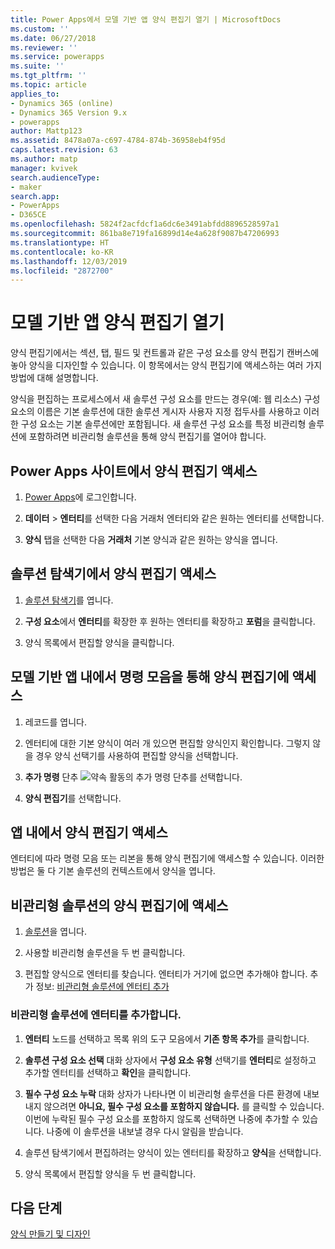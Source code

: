 ```yaml
---
title: Power Apps에서 모델 기반 앱 양식 편집기 열기 | MicrosoftDocs
ms.custom: ''
ms.date: 06/27/2018
ms.reviewer: ''
ms.service: powerapps
ms.suite: ''
ms.tgt_pltfrm: ''
ms.topic: article
applies_to:
- Dynamics 365 (online)
- Dynamics 365 Version 9.x
- powerapps
author: Mattp123
ms.assetid: 8478a07a-c697-4784-874b-36958eb4f95d
caps.latest.revision: 63
ms.author: matp
manager: kvivek
search.audienceType:
- maker
search.app:
- PowerApps
- D365CE
ms.openlocfilehash: 5824f2acfdcf1a6dc6e3491abfdd8896528597a1
ms.sourcegitcommit: 861ba8e719fa16899d14e4a628f9087b47206993
ms.translationtype: HT
ms.contentlocale: ko-KR
ms.lasthandoff: 12/03/2019
ms.locfileid: "2872700"
---
```

# <a name="open-the-model-driven-app-form-editor"></a>모델 기반 앱 양식 편집기 열기 
양식 편집기에서는 섹션, 탭, 필드 및 컨트롤과 같은 구성 요소를 양식 편집기 캔버스에 놓아 양식을 디자인할 수 있습니다. 이 항목에서는 양식 편집기에 액세스하는 여러 가지 방법에 대해 설명합니다.
 
양식을 편집하는 프로세스에서 새 솔루션 구성 요소를 만드는 경우(예: 웹 리소스) 구성 요소의 이름은 기본 솔루션에 대한 솔루션 게시자 사용자 지정 접두사를 사용하고 이러한 구성 요소는 기본 솔루션에만 포함됩니다. 새 솔루션 구성 요소를 특정 비관리형 솔루션에 포함하려면 비관리형 솔루션을 통해 양식 편집기를 열어야 합니다.  

## <a name="access-the-form-editor-from-the-power-apps-site"></a>Power Apps 사이트에서 양식 편집기 액세스

1. [Power Apps](https://make.powerapps.com/)에 로그인합니다. 

2. **데이터** > **엔터티**를 선택한 다음 거래처 엔터티와 같은 원하는 엔터티를 선택합니다. 

3. **양식** 탭을 선택한 다음 **거래처** 기본 양식과 같은 원하는 양식을 엽니다.

## <a name="access-the-form-editor-from-solution-explorer"></a>솔루션 탐색기에서 양식 편집기 액세스
  
1.  [솔루션 탐색기](advanced-navigation.md#solution-explorer)를 엽니다.
  
2.  **구성 요소**에서 **엔터티**를 확장한 후 원하는 엔터티를 확장하고 **포럼**을 클릭합니다.  
  
3.  양식 목록에서 편집할 양식을 클릭합니다.  
  

## <a name="access-the-form-editor-through-the-command-bar-within-a-model-driven-app"></a>모델 기반 앱 내에서 명령 모음을 통해 양식 편집기에 액세스 
  
1.  레코드를 엽니다.  
  
2.  엔터티에 대한 기본 양식이 여러 개 있으면 편집할 양식인지 확인합니다. 그렇지 않을 경우 양식 선택기를 사용하여 편집할 양식을 선택합니다.  
  
3.  **추가 명령** 단추 ![약속 활동의 추가 명령 단추](media/more-commands.gif "약속 활동의 추가 명령 단추")를 선택합니다.  
  
4.  **양식 편집기**를 선택합니다.  

## <a name="access-the-form-editor-from-within-app"></a>앱 내에서 양식 편집기 액세스
  
 엔터티에 따라 명령 모음 또는 리본을 통해 양식 편집기에 액세스할 수 있습니다. 이러한 방법은 둘 다 기본 솔루션의 컨텍스트에서 양식을 엽니다. 

## <a name="access-the-form-editor-for-an-unmanaged-solution"></a>비관리형 솔루션의 양식 편집기에 액세스  
  
1.  [솔루션](advanced-navigation.md#solutions)을 엽니다.  
  
2.  사용할 비관리형 솔루션을 두 번 클릭합니다.  
  
3.  편집할 양식으로 엔터티를 찾습니다. 엔터티가 거기에 없으면 추가해야 합니다. 추가 정보: [비관리형 솔루션에 엔터티 추가](#add-an-entity-to-an-unmanaged-solution) 
  
### <a name="add-an-entity-to-an-unmanaged-solution"></a>비관리형 솔루션에 엔터티를 추가합니다.  
  
1.  **엔터티** 노드를 선택하고 목록 위의 도구 모음에서 **기존 항목 추가**를 클릭합니다.  
  
2.  **솔루션 구성 요소 선택** 대화 상자에서 **구성 요소 유형** 선택기를 **엔터티**로 설정하고 추가할 엔터티를 선택하고 **확인**을 클릭합니다.  
  
3.  **필수 구성 요소 누락** 대화 상자가 나타나면 이 비관리형 솔루션을 다른 환경에 내보내지 않으려면 **아니요, 필수 구성 요소를 포함하지 않습니다.** 를 클릭할 수 있습니다. 이번에 누락된 필수 구성 요소를 포함하지 않도록 선택하면 나중에 추가할 수 있습니다. 나중에 이 솔루션을 내보낼 경우 다시 알림을 받습니다.  
  
5.  솔루션 탐색기에서 편집하려는 양식이 있는 엔터티를 확장하고 **양식**을 선택합니다.  
  
6.  양식 목록에서 편집할 양식을 두 번 클릭합니다.  

## <a name="next-steps"></a>다음 단계

[양식 만들기 및 디자인](create-design-forms.md)
